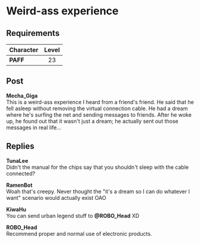 # Weird\-ass experience
## Requirements
|Character|Level|
|---------|:---:|
|**PAFF** | 23  |

## Post
**Mecha_Giga**<br>
This is a weird\-ass experience I heard from a friend's friend. He said that he fell asleep without removing the virtual connection cable. He had a dream where he's surfing the net and sending messages to friends. After he woke up, he found out that it wasn't just a dream; he actually sent out those messages in real life...
## Replies
**TunaLee**<br>
Didn't the manual for the chips say that you shouldn't sleep with the cable connected?

**RamenBot**<br>
Woah that's creepy. Never thought the "it's a dream so I can do whatever I want" scenario would actually exist OAO

**KiwaHu**<br>
You can send urban legend stuff to **@ROBO\_Head** XD

**ROBO_Head**<br>
Recommend proper and normal use of electronic products.

